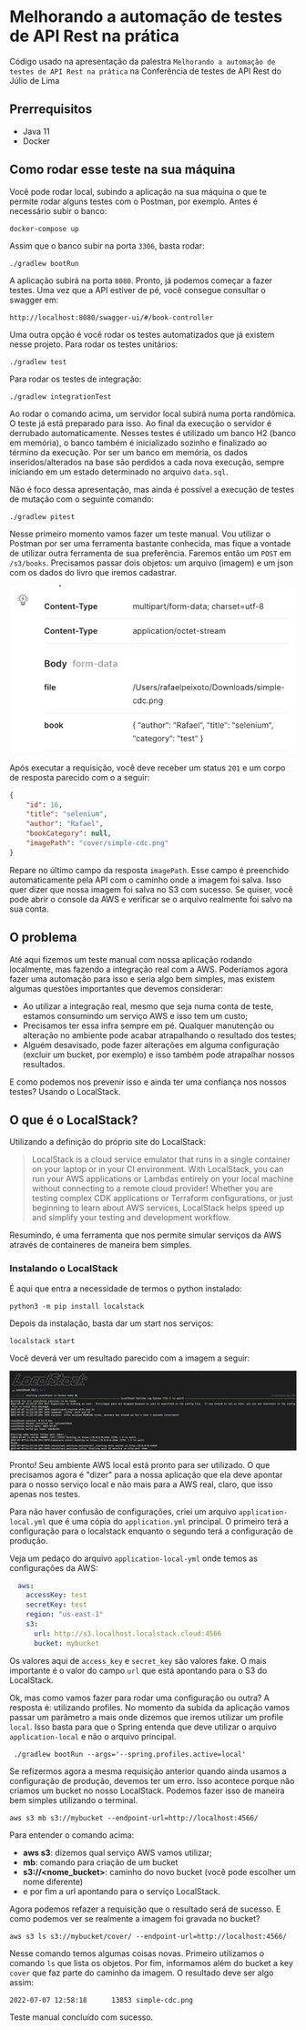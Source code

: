 # Melhorando a automação de testes de API Rest na prática

Código usado na apresentação da palestra `Melhorando a automação de testes de API Rest na prática` na Conferência de testes de API Rest do Júlio de Lima

## Prerrequisitos

* Java 11
* Docker

## Como rodar esse teste na sua máquina

Você pode rodar local, subindo a aplicação na sua máquina o que te permite rodar alguns testes com o Postman, por exemplo.
Antes é necessário subir o banco:

```
docker-compose up
```

Assim que o banco subir na porta `3306`, basta rodar:

```
./gradlew bootRun
```

A aplicação subirá na porta `8080`. Pronto, já podemos começar a fazer testes. Uma vez que a API estiver de pé, você consegue consultar o swagger em:

```
http://localhost:8080/swagger-ui/#/book-controller
```

Uma outra opção é você rodar os testes automatizados que já existem nesse projeto. Para rodar os testes unitários:

```
./gradlew test
```

Para rodar os testes de integração:

```
./gradlew integrationTest
```

Ao rodar o comando acima, um servidor local subirá numa porta randômica. O teste já está preparado para isso. Ao final da execução o servidor é derrubado 
automaticamente. Nesses testes é utilizado um banco H2 (banco em memória), o banco também é inicializado sozinho e finalizado ao término da execução.
Por ser um banco em memória, os dados inseridos/alterados na base são perdidos a cada nova execução, sempre iniciando em um estado determinado no arquivo
`data.sql`.

Não é foco dessa apresentação, mas ainda é possível a execução de testes de mutação com o seguinte comando:

```
./gradlew pitest
```








Nesse primeiro momento vamos fazer um teste manual.
Vou utilizar o Postman por ser uma ferramenta bastante conhecida, mas fique a vontade de utilizar outra ferramenta de sua preferência.
Faremos então um `POST` em `/s3/books`. Precisamos passar dois objetos: um arquivo (imagem) e um json com os dados do livro que 
iremos cadastrar.

![Exemplo de requisição](./images/request-image.png)

Após executar a requisição, você deve receber um status `201` e um corpo de resposta parecido com o a seguir:

```json
{
    "id": 16,
    "title": "selenium",
    "author": "Rafael",
    "bookCategory": null,
    "imagePath": "cover/simple-cdc.png"
}
```

Repare no último campo da resposta `imagePath`. Esse campo é preenchido automaticamente pela API com o caminho onde a imagem foi salva. Isso quer dizer que nossa imagem foi salva no S3 com sucesso. Se quiser, você pode abrir o console da AWS
e verificar se o arquivo realmente foi salvo na sua conta.

## <a id="segundaParte">O problema</a>

Até aqui fizemos um teste manual com nossa aplicação rodando localmente, mas fazendo a integração real com a AWS. 
Poderíamos agora fazer uma automação para isso e seria algo bem simples, mas existem algumas questões importantes que devemos considerar:

* Ao utilizar a integração real, mesmo que seja numa conta de teste, estamos consumindo um serviço AWS e isso tem um custo;
* Precisamos ter essa infra sempre em pé. Qualquer manutenção ou alteração no ambiente pode acabar atrapalhando o resultado dos testes;
* Alguém desavisado, pode fazer alterações em alguma configuração (excluir um bucket, por exemplo) e isso também pode atrapalhar nossos resultados.

E como podemos nos prevenir isso e ainda ter uma confiança nos nossos testes? Usando o LocalStack.

## O que é o LocalStack?

Utilizando a definição do próprio site do LocalStack:

> LocalStack is a cloud service emulator that runs in a single container on your laptop or in your CI environment. With LocalStack, you can run your AWS applications or Lambdas entirely on your local machine without connecting to a remote cloud provider! Whether you are testing complex CDK applications or Terraform configurations, or just beginning to learn about AWS services, LocalStack helps speed up and simplify your testing and development workflow.

Resumindo, é uma ferramenta que nos permite simular serviços da AWS através de containeres de maneira bem simples.

### Instalando o LocalStack

É aqui que entra a necessidade de termos o python instalado:

```shell script
python3 -m pip install localstack
```

Depois da instalação, basta dar um start nos serviços:

```shell script
localstack start
```

Você deverá ver um resultado parecido com a imagem a seguir:

![](./images/localstack-start.png)

Pronto! Seu ambiente AWS local está pronto para ser utilizado. O que precisamos agora é 
"dizer" para a nossa aplicação que ela deve apontar para o nosso serviço local e não mais para 
a AWS real, claro, que isso apenas nos testes.

Para não haver confusão de configurações, criei um arquivo `application-local.yml` que é uma cópia 
do `application.yml` principal. O primeiro terá a configuração para o localstack enquanto o segundo terá a configuração de 
produção.

Veja um pedaço do arquivo `application-local-yml` onde temos as configurações da AWS:

```yml
  aws:
    accessKey: test
    secretKey: test
    region: "us-east-1"
    s3:
      url: http://s3.localhost.localstack.cloud:4566
      bucket: mybucket
```

Os valores aqui de `access_key` e `secret_key` são valores fake. O mais importante é o valor do campo `url` que está apontando
para o S3 do LocalStack.

Ok, mas como vamos fazer para rodar uma configuração ou outra? A resposta é: utilizando 
profiles. No momento da subida da aplicação vamos passar um parâmetro a mais onde dizemos que iremos 
utilizar um profile `local`. Isso basta para que o Spring entenda que deve utilizar o arquivo `application-local` e não o 
arquivo principal.

```shell script
 ./gradlew bootRun --args='--spring.profiles.active=local' 
```

Se refizermos agora a mesma requisição anterior quando ainda usamos a configuração de produção, devemos ter um erro. 
Isso acontece porque não criamos um bucket no nosso LocalStack. Podemos fazer isso de maneira bem simples utilizando o terminal.

```shell script
aws s3 mb s3://mybucket --endpoint-url=http://localhost:4566/  
```

Para entender o comando acima:

* **aws s3**: dizemos qual serviço AWS vamos utilizar;
* **mb**: comando para criação de um bucket
* **s3://<nome_bucket>**: caminho do novo bucket (você pode escolher um nome diferente)
* e por fim a url apontando para o serviço LocalStack.

Agora podemos refazer a requisição que o resultado será de sucesso. E como podemos ver se realmente a imagem foi gravada 
no bucket? 

```shell script
aws s3 ls s3://mybucket/cover/ --endpoint-url=http://localhost:4566/
```

Nesse comando temos algumas coisas novas. Primeiro utilizamos o comando `ls` que lista os 
objetos. Por fim, informamos além do bucket a key `cover` que faz parte do caminho da imagem.
O resultado deve ser algo assim:

```shell script
2022-07-07 12:58:18      13853 simple-cdc.png
```

Teste manual concluído com sucesso.





























